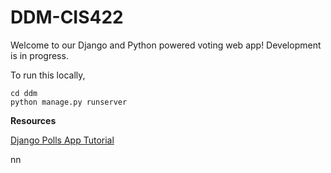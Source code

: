 DDM-CIS422
==========

Welcome to our Django and Python powered voting web app! Development is in progress.

To run this locally,

```
cd ddm
python manage.py runserver
```

**Resources**

[Django Polls App Tutorial](https://docs.djangoproject.com/en/1.4/intro/tutorial01/)

nn
